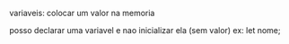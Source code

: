 variaveis: colocar um valor na memoria

posso declarar uma variavel e nao inicializar ela (sem valor)
ex: let nome;
